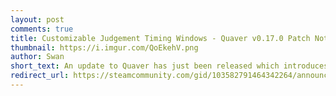 ```yaml
---
layout: post
comments: true
title: Customizable Judgement Timing Windows - Quaver v0.17.0 Patch Notes
thumbnail: https://i.imgur.com/QoEkehV.png
author: Swan
short_text: An update to Quaver has just been released which introduces our newest feature: Customizable Judgement Timing Windows. In the song select modifier menu, you can now find a new option... 
redirect_url: https://steamcommunity.com/gid/103582791464342264/announcements/detail/1588004341484710854
---
```

